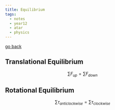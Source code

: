 ```yaml
---
title: Equilibrium
tags:
  - notes
  - year12
  - atar
  - physics
---
```


[go back](12Subjects/12Physics.md)

## Translational Equilibrium
$$\sum F_{up}=\sum F_{down}$$


## Rotational Equilibrium
$$\sum \tau_{anticlockwise}= \sum \tau _{clockwise}$$